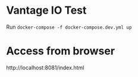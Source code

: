 # Vantage IO Test

Run `docker-compose -f docker-compose.dev.yml up`

# Access from browser

http://localhost:8081/index.html

